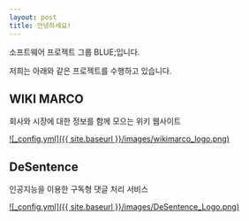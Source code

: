 ```yaml
---
layout: post
title: 안녕하세요!
---
```


소프트웨어 프로젝트 그룹 BLUE;입니다.

저희는 아래와 같은 프로젝트를 수행하고 있습니다.

## WIKI MARCO
회사와 시장에 대한 정보를 함께 모으는 위키 웹사이트

[![_config.yml]({{ site.baseurl }}/images/wikimarco_logo.png)](https://www.wikimarco.com)

## DeSentence
인공지능을 이용한 구독형 댓글 처리 서비스

[![_config.yml]({{ site.baseurl }}/images/DeSentence_Logo.png)](https://www.desentence.com)
